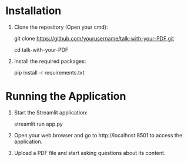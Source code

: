 # Installation
1. Clone the repository (Open your cmd):
    
   git clone https://github.com/yourusername/talk-with-your-PDF.git
   
   cd talk-with-your-PDF
3. Install the required packages:
   
   pip install -r requirements.txt

# Running the Application
1. Start the Streamlit application:
   
   streamlit run app.py
3. Open your web browser and go to http://localhost:8501 to access the application.
4. Upload a PDF file and start asking questions about its content.
